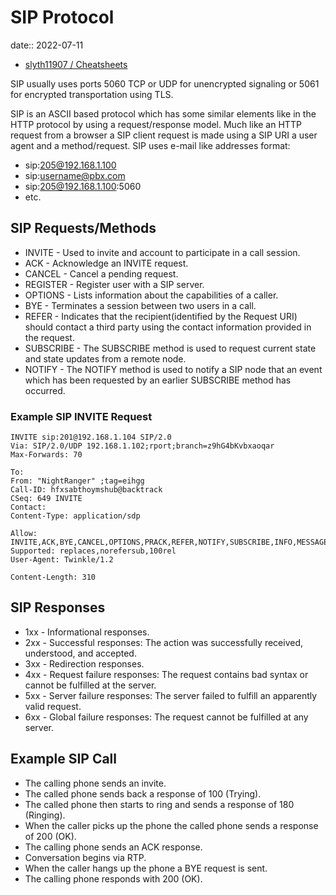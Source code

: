 # SIP Protocol

date:: 2022-07-11

* [slyth11907 / Cheatsheets](https://github.com/slyth11907/Cheatsheets)

SIP usually uses ports 5060 TCP or UDP for unencrypted signaling or 5061 for encrypted transportation using TLS.

SIP is an ASCII based protocol which has some similar elements like in the HTTP protocol by using a request/response model. Much like an HTTP request from a browser a SIP client request is made using a SIP URI a user agent and a method/request. SIP uses e-mail like addresses format:

* sip:205@192.168.1.100
* sip:username@pbx.com
* sip:205@192.168.1.100:5060
* etc.

## SIP Requests/Methods

* INVITE - Used to invite and account to participate in a call session.
* ACK - Acknowledge an INVITE request.
* CANCEL - Cancel a pending request.
* REGISTER - Register user with a SIP server.
* OPTIONS - Lists information about the capabilities of a caller.
* BYE - Terminates a session between two users in a call.
* REFER - Indicates that the recipient(identified by the Request URI) should contact a third party using the contact information provided in the request.
* SUBSCRIBE - The SUBSCRIBE method is used to request current state and state updates from a remote node.
* NOTIFY - The NOTIFY method is used to notify a SIP node that an event which has been requested by an earlier SUBSCRIBE method has occurred.

### Example SIP INVITE Request

```sip
INVITE sip:201@192.168.1.104 SIP/2.0
Via: SIP/2.0/UDP 192.168.1.102;rport;branch=z9hG4bKvbxaoqar
Max-Forwards: 70 

To: 
From: "NightRanger" ;tag=eihgg
Call-ID: hfxsabthoymshub@backtrack
CSeq: 649 INVITE
Contact: 
Content-Type: application/sdp 

Allow: INVITE,ACK,BYE,CANCEL,OPTIONS,PRACK,REFER,NOTIFY,SUBSCRIBE,INFO,MESSAGE
Supported: replaces,norefersub,100rel
User-Agent: Twinkle/1.2 

Content-Length: 310
```

## SIP Responses

* 1xx - Informational responses.
* 2xx - Successful responses: The action was successfully received, understood, and accepted.
* 3xx - Redirection responses.
* 4xx - Request failure responses: The request contains bad syntax or cannot be fulfilled at the server.
* 5xx - Server failure responses: The server failed to fulfill an apparently valid request.
* 6xx - Global failure responses: The request cannot be fulfilled at any server.

## Example SIP Call

* The calling phone sends an invite.
* The called phone sends back a response of 100 (Trying).
* The called phone then starts to ring and sends a response of 180 (Ringing).
* When the caller picks up the phone the called phone sends a response of 200 (OK).
* The calling phone sends an ACK response.
* Conversation begins via RTP.
* When the caller hangs up the phone a BYE request is sent.
* The calling phone responds with 200 (OK).

